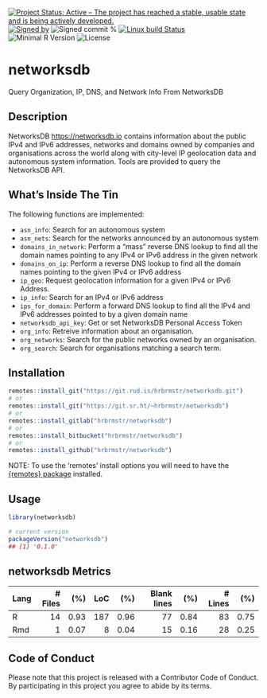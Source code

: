 
[![Project Status: Active – The project has reached a stable, usable
state and is being actively
developed.](https://www.repostatus.org/badges/latest/active.svg)](https://www.repostatus.org/#active)
[![Signed
by](https://img.shields.io/badge/Keybase-Verified-brightgreen.svg)](https://keybase.io/hrbrmstr)
![Signed commit
%](https://img.shields.io/badge/Signed_Commits-100%25-lightgrey.svg)
[![Linux build
Status](https://travis-ci.org/hrbrmstr/networksdb.svg?branch=master)](https://travis-ci.org/hrbrmstr/networksdb)  
![Minimal R
Version](https://img.shields.io/badge/R%3E%3D-3.2.0-blue.svg)
![License](https://img.shields.io/badge/License-MIT-blue.svg)

# networksdb

Query Organization, IP, DNS, and Network Info From NetworksDB

## Description

NetworksDB <https://networksdb.io> contains information about the public
IPv4 and IPv6 addresses, networks and domains owned by companies and
organisations across the world along with city-level IP geolocation data
and autonomous system information. Tools are provided to query the
NetworksDB API.

## What’s Inside The Tin

The following functions are implemented:

  - `asn_info`: Search for an autonomous system
  - `asn_nets`: Search for the networks announced by an autonomous
    system
  - `domains_in_network`: Perform a “mass” reverse DNS lookup to find
    all the domain names pointing to any IPv4 or IPv6 address in the
    given network
  - `domains_on_ip`: Perform a reverse DNS lookup to find all the domain
    names pointing to the given IPv4 or IPv6 address
  - `ip_geo`: Request geolocation information for a given IPv4 or IPv6
    Address.
  - `ip_info`: Search for an IPv4 or IPv6 address
  - `ips_for_domain`: Perform a forward DNS lookup to find all the IPv4
    and IPv6 addresses pointed to by a given domain name
  - `networksdb_api_key`: Get or set NetworksDB Personal Access Token
  - `org_info`: Retreive information about an organisation.
  - `org_networks`: Search for the public networks owned by an
    organisation.
  - `org_search`: Search for organisations matching a search term.

## Installation

``` r
remotes::install_git("https://git.rud.is/hrbrmstr/networksdb.git")
# or
remotes::install_git("https://git.sr.ht/~hrbrmstr/networksdb")
# or
remotes::install_gitlab("hrbrmstr/networksdb")
# or
remotes::install_bitbucket("hrbrmstr/networksdb")
# or
remotes::install_github("hrbrmstr/networksdb")
```

NOTE: To use the ‘remotes’ install options you will need to have the
[{remotes} package](https://github.com/r-lib/remotes) installed.

## Usage

``` r
library(networksdb)

# current version
packageVersion("networksdb")
## [1] '0.1.0'
```

## networksdb Metrics

| Lang | \# Files |  (%) | LoC |  (%) | Blank lines |  (%) | \# Lines |  (%) |
| :--- | -------: | ---: | --: | ---: | ----------: | ---: | -------: | ---: |
| R    |       14 | 0.93 | 187 | 0.96 |          77 | 0.84 |       83 | 0.75 |
| Rmd  |        1 | 0.07 |   8 | 0.04 |          15 | 0.16 |       28 | 0.25 |

## Code of Conduct

Please note that this project is released with a Contributor Code of
Conduct. By participating in this project you agree to abide by its
terms.
